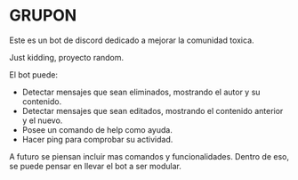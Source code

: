 # GRUPON

Este es un bot de discord dedicado a mejorar la comunidad toxica.

Just kidding, proyecto random.

El bot puede:
- Detectar mensajes que sean eliminados, mostrando el autor y su contenido.
- Detectar mensajes que sean editados, mostrando el contenido anterior y el nuevo.
- Posee un comando de help como ayuda.
- Hacer ping para comprobar su actividad.

A futuro se piensan incluir mas comandos y funcionalidades. Dentro de eso, se puede pensar en llevar el bot a ser modular.
